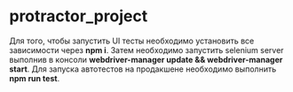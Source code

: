 # protractor_project

Для того, чтобы запустить UI тесты необходимо установить все зависимости через **npm i**. Затем необходимо запустить selenium server выполнив в консоли **webdriver-manager update && webdriver-manager start**. Для запуска автотестов на продакшене необходимо выполнить **npm run test**.
